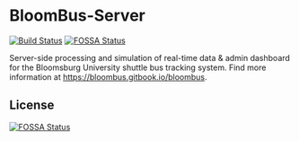 # BloomBus-Server
[![Build Status](https://drone.conchita.xyz/api/badges/BloomBus/BloomBus-Server/status.svg)](https://drone.conchita.xyz/BloomBus/BloomBus-Server)
[![FOSSA Status](https://app.fossa.io/api/projects/git%2Bgithub.com%2FBloomBus%2FBloomBus-Server.svg?type=shield)](https://app.fossa.io/projects/git%2Bgithub.com%2FBloomBus%2FBloomBus-Server?ref=badge_shield)

Server-side processing and simulation of real-time data &amp; admin dashboard for the Bloomsburg University shuttle bus tracking system.
Find more information at https://bloombus.gitbook.io/bloombus.


## License
[![FOSSA Status](https://app.fossa.io/api/projects/git%2Bgithub.com%2FBloomBus%2FBloomBus-Server.svg?type=large)](https://app.fossa.io/projects/git%2Bgithub.com%2FBloomBus%2FBloomBus-Server?ref=badge_large)
